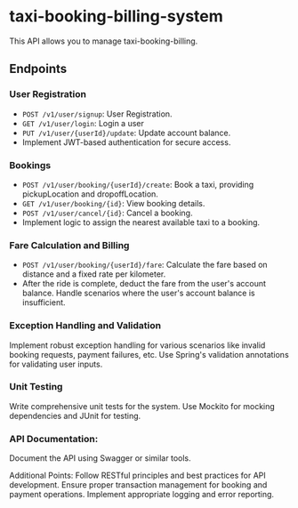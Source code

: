 # taxi-booking-billing-system

This API allows you to manage taxi-booking-billing.

## Endpoints

### User Registration

- `POST /v1/user/signup`: User Registration.
- `GET /v1/user/login`: Login a user
- `PUT /v1/user/{userId}/update`: Update account balance.
- Implement JWT-based authentication for secure access.

### Bookings

- `POST /v1/user/booking/{userId}/create`: Book a taxi, providing pickupLocation and dropoffLocation.
- `GET /v1/user/booking/{id}`: View booking details.
- `POST /v1/user/cancel/{id}`: Cancel a booking.
- Implement logic to assign the nearest available taxi to a booking.

### Fare Calculation and Billing

- `POST /v1/user/booking/{userId}/fare`: Calculate the fare based on distance and a fixed rate per kilometer.
- After the ride is complete, deduct the fare from the user's account balance.
Handle scenarios where the user's account balance is insufficient.

### Exception Handling and Validation
Implement robust exception handling for various scenarios like invalid booking requests, payment failures, etc.
Use Spring's validation annotations for validating user inputs.

### Unit Testing
Write comprehensive unit tests for the system.
Use Mockito for mocking dependencies and JUnit for testing.

### API Documentation:
Document the API using Swagger or similar tools.

Additional Points:
Follow RESTful principles and best practices for API development.
Ensure proper transaction management for booking and payment operations.
Implement appropriate logging and error reporting.
